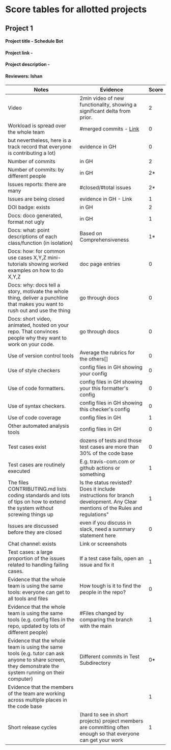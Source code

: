 # Score tables for allotted projects
## Project 1 
#### Project title - Schedule Bot    
#### Project link -      
#### Project description -      
#### Reviewers: Ishan      




| Notes                                               | Evidence                                                    | Score |
| --------------------------------------------------- | ----------------------------------------------------------- | ----- |
| Video                                               | 2min video of new functionality, showing a significant delta from prior. | 2     |
| Workload is spread over the whole team              | #merged commits - [Link](https://github.com/tanay105/Classroom-Bot/graphs/contributors)                                      | 0     |
| but nevertheless, here is a track record that everyone is contributing a lot) | evidence in GH                                              | 0     |
| Number of commits                                   | in GH                                                       | 2     |
| Number of commits: by different people              | in GH                                                       | 2*    |
| Issues reports: there are many                      | #closed/#total issues                                        | 2*    |
| Issues are being closed                             | evidence in GH - Link                                       | 1     |
| DOI badge: exists                                   | in GH                                                       | 2     |
| Docs: doco generated, format not ugly               | in GH                                                       | 1     |
| Docs: what: point descriptions of each class/function (in isolation) | Based on Comprehensiveness                                    | 1*    |
| Docs: how: for common use cases X,Y,Z mini-tutorials showing worked examples on how to do X,Y,Z | doc page entries                                              | 0     |
| Docs: why: docs tell a story, motivate the whole thing, deliver a punchline that makes you want to rush out and use the thing | go through docs                                               | 0     |
| Docs: short video, animated, hosted on your repo. That convinces people why they want to work on your code. | go through docs                                               | 0     |
| Use of version control tools                        | Average the rubrics for the others[]                          | 0     |
| Use of style checkers                               | config files in GH showing your config                        | 0     |
| Use of code formatters.                             | config files in GH showing your this formatter's config       | 0     |
| Use of syntax checkers.                             | config files in GH showing this checker's config              | 0     |
| Use of code coverage                                | config files in GH                                           | 1     |
| Other automated analysis tools                      | config files in GH                                           | 0     |
| Test cases exist                                    | dozens of tests and those test cases are more than 30% of the code base | 0     |
| Test cases are routinely executed                   | E.g. travis-com.com or github actions or something           | 1     |
| The files CONTRIBUTING.md lists coding standards and lots of tips on how to extend the system without screwing things up | Is the status revisted? Does it include instructions for branch development. Any Clear mentions of the Rules and regulations" | 1     |
| Issues are discussed before they are closed         | even if you discuss in slack, need a summary statement here  | 0     |
| Chat channel: exists                               | Link or screenshots                                          |       |
| Test cases: a large proportion of the issues related to handling failing cases. | If a test case fails, open an issue and fix it                | 1     |
| Evidence that the whole team is using the same tools: everyone can get to all tools and files | How tough is it to find the people in the repo?               | 0     |
| Evidence that the whole team is using the same tools (e.g. config files in the repo, updated by lots of different people) | #Files changed by comparing the branch with the main          | 1     |
| Evidence that the whole team is using the same tools (e.g. tutor can ask anyone to share screen, they demonstrate the system running on their computer) | Different commits in Test Subdirectory                        | 0*    |
| Evidence that the members of the team are working across multiple places in the code base |                                                           | 1     |
| Short release cycles                                | (hard to see in short projects) project members are committing often enough so that everyone can get your work | 1     |

